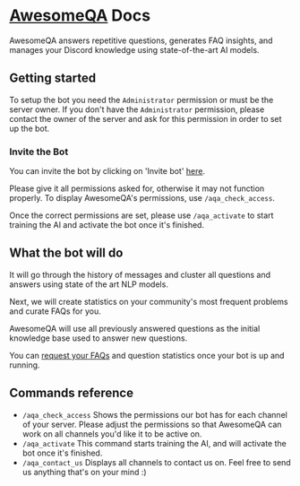 # [AwesomeQA](https://home.awesomeqa.xyz) Docs

AwesomeQA answers repetitive questions, generates FAQ insights, and manages your Discord knowledge using state-of-the-art AI models.

## Getting started
To setup the bot you need the `Administrator` permission or must be the server owner. If you don't have the `Administrator` permission, please contact the owner of the server and ask for this permission in order to set up the bot.

### Invite the Bot
You can invite the bot by clicking on 'Invite bot' [here](https://home.awesomeqa.xyz). 

Please give it all permissions asked for, otherwise it may not function properly. 
To display AwesomeQA's permissions, use `/aqa_check_access`.

Once the correct permissions are set, please use `/aqa_activate` to start training the AI and activate the bot once it's finished.


## What the bot will do
It will go through the history of messages and cluster all questions and answers using state of the art NLP models.

Next, we will create statistics on your community's most frequent problems and curate FAQs for you.

AwesomeQA will use all previously answered questions as the initial knowledge base used to answer new questions.

You can [request your FAQs](mailto:hi@awesomeqa.xyz) and question statistics once your bot is up and running.


## Commands reference
- `/aqa_check_access`
    Shows the permissions our bot has for each channel of your server.
    Please adjust the permissions so that AwesomeQA can work on all channels you'd like it to be active on.
- `/aqa_activate`
    This command starts training the AI, and will activate the bot once it's finished.
- `/aqa_contact_us`
    Displays all channels to contact us on. Feel free to send us anything that's on your mind :)
